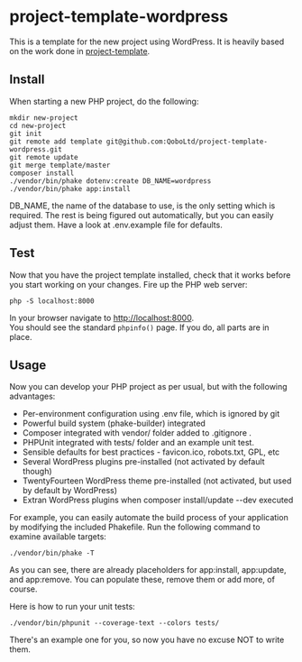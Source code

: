 project-template-wordpress
==========================

This is a template for the new project using WordPress.  It is heavily based
on the work done in [project-template](https://github.com/QoboLtd/project-template).

Install
-------

When starting a new PHP project, do the following:

```
mkdir new-project
cd new-project
git init
git remote add template git@github.com:QoboLtd/project-template-wordpress.git
git remote update
git merge template/master
composer install
./vendor/bin/phake dotenv:create DB_NAME=wordpress
./vendor/bin/phake app:install
```

DB_NAME, the name of the database to use, is the only setting which is required.  The
rest is being figured out automatically, but you can easily adjust them.  Have a look
at .env.example file for defaults.

Test
----

Now that you have the project template installed, check that it works
before you start working on your changes.  Fire up the PHP web server:

```
php -S localhost:8000
```

In your browser navigate to [http://localhost:8000](http://localhost:8000).  
You should see the standard ```phpinfo()``` page.  If you do, all parts 
are in place.

Usage
-----

Now you can develop your PHP project as per usual, but with the following
advantages:

* Per-environment configuration using .env file, which is ignored by git
* Powerful build system (phake-builder) integrated
* Composer integrated with vendor/ folder added to .gitignore .
* PHPUnit integrated with tests/ folder and an example unit test.
* Sensible defaults for best practices - favicon.ico, robots.txt, GPL, etc
* Several WordPress plugins pre-installed (not activated by default though)
* TwentyFourteen WordPress theme pre-installed (not activated, but used by default by WordPress)
* Extran WordPress plugins when composer install/update --dev executed

For example, you can easily automate the build process of your application
by modifying the included Phakefile.  Run the following command to examine
available targets:

```
./vendor/bin/phake -T
```

As you can see, there are already placeholders for app:install, app:update,
and app:remove.  You can populate these, remove them or add more, of
course.

Here is how to run your unit tests:

```
./vendor/bin/phpunit --coverage-text --colors tests/
```

There's an example one for you, so now you have no excuse NOT to write
them.

